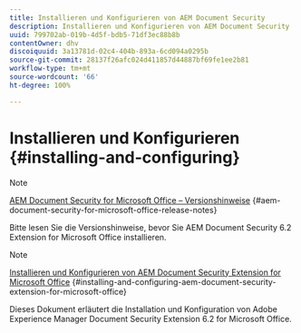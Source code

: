 ```yaml
---
title: Installieren und Konfigurieren von AEM Document Security
description: Installieren und Konfigurieren von AEM Document Security
uuid: 799702ab-019b-4d5f-bdb5-71df3ec88b8b
contentOwner: dhv
discoiquuid: 3a13781d-02c4-404b-893a-6cd094a0295b
source-git-commit: 28137f26afc024d411857d44887bf69fe1ee2b81
workflow-type: tm+mt
source-wordcount: '66'
ht-degree: 100%

---
```



# Installieren und Konfigurieren {#installing-and-configuring}

>[!NOTE]
>
>[AEM Document Security for Microsoft Office – Versionshinweise](../document-security-extension-release-notes.md) {#aem-document-security-for-microsoft-office-release-notes}
>
>Bitte lesen Sie die Versionshinweise, bevor Sie AEM Document Security 6.2 Extension for Microsoft Office installieren.

>[!NOTE]
>
>[Installieren und Konfigurieren von AEM Document Security Extension for Microsoft Office](../installing-configuring-aemdsext.md) {#installing-and-configuring-aem-document-security-extension-for-microsoft-office}
>
>Dieses Dokument erläutert die Installation und Konfiguration von Adobe Experience Manager Document Security Extension 6.2 for Microsoft Office.


